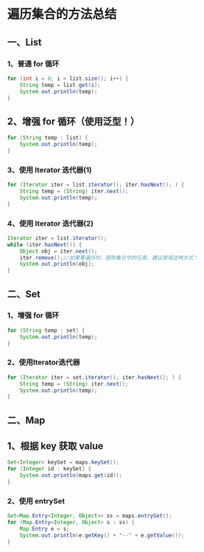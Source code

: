 # 遍历集合的方法总结

## 一、List

### 1、普通 for 循环

```java
for (int i = 0; i < list.size(); i++) {
    String temp = list.get(i);
    System.out.println(temp);
}
```

## 2、增强 for 循环（使用泛型！）

```java
for (String temp : list) {
    System.out.println(temp);
}
```

### 3、使用 Iterator 迭代器(1)

```java
for (Iterator iter = list.iterator(); iter.hasNext(); ) {
    String temp = (String) iter.next();
    System.out.println(temp);
}
```

### 4、使用 Iterator 迭代器(2)

```java
Iterator iter = list.iterator();
while (iter.hasNext()) {
    Object obj = iter.next();
    iter.remove();//如果要遍历时，删除集合中的元素，建议使用这种方式！
    System.out.println(obj);
}
```

## 二、Set

### 1、增强 for 循环

```java
for (String temp : set) {
    System.out.println(temp);
}
```

### 2、使用Iterator迭代器

```java
for (Iterator iter = set.iterator(); iter.hasNext(); ) {
    String temp = (String) iter.next();
    System.out.println(temp);
}
```

## 二、Map

## 1、根据 key 获取 value

```java
Set<Integer> keySet = maps.keySet();
for (Integer id : keySet) {
    System.out.println(maps.get(id));
}
```

### 2、使用 entrySet

```java
Set<Map.Entry<Integer, Object>> ss = maps.entrySet();
for (Map.Entry<Integer, Object> s : ss) {
    Map.Entry e = s;
    System.out.println(e.getKey() + "--" + e.getValue());
}
```
